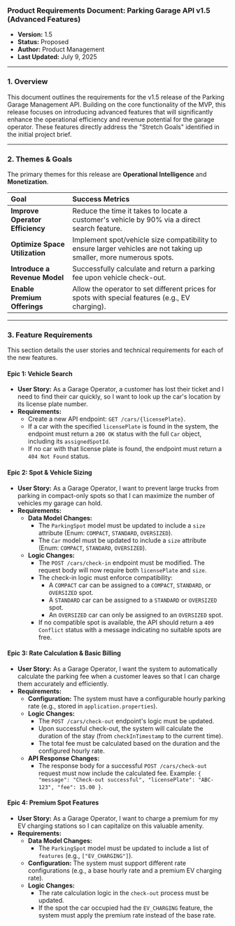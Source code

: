 
### **Product Requirements Document: Parking Garage API v1.5 (Advanced Features)**

* **Version:** 1.5
* **Status:** Proposed
* **Author:** Product Management
* **Last Updated:** July 9, 2025

---

### **1. Overview**

This document outlines the requirements for the v1.5 release of the Parking Garage Management API. Building on the core functionality of the MVP, this release focuses on introducing advanced features that will significantly enhance the operational efficiency and revenue potential for the garage operator. These features directly address the "Stretch Goals" identified in the initial project brief.

---

### **2. Themes & Goals**

The primary themes for this release are **Operational Intelligence** and **Monetization**.

| Goal                      | Success Metrics                                                                                        |
| :------------------------ | :----------------------------------------------------------------------------------------------------- |
| **Improve Operator Efficiency** | Reduce the time it takes to locate a customer's vehicle by 90% via a direct search feature.             |
| **Optimize Space Utilization** | Implement spot/vehicle size compatibility to ensure larger vehicles are not taking up smaller, more numerous spots. |
| **Introduce a Revenue Model** | Successfully calculate and return a parking fee upon vehicle check-out.                               |
| **Enable Premium Offerings** | Allow the operator to set different prices for spots with special features (e.g., EV charging).        |

---

### **3. Feature Requirements**

This section details the user stories and technical requirements for each of the new features.

#### **Epic 1: Vehicle Search**

* **User Story:** As a Garage Operator, a customer has lost their ticket and I need to find their car quickly, so I want to look up the car's location by its license plate number.
* **Requirements:**
    * Create a new API endpoint: `GET /cars/{licensePlate}`.
    * If a car with the specified `licensePlate` is found in the system, the endpoint must return a `200 OK` status with the full `Car` object, including its `assignedSpotId`.
    * If no car with that license plate is found, the endpoint must return a `404 Not Found` status.

#### **Epic 2: Spot & Vehicle Sizing**

* **User Story:** As a Garage Operator, I want to prevent large trucks from parking in compact-only spots so that I can maximize the number of vehicles my garage can hold.
* **Requirements:**
    * **Data Model Changes:**
        * The `ParkingSpot` model must be updated to include a `size` attribute (Enum: `COMPACT`, `STANDARD`, `OVERSIZED`).
        * The `Car` model must be updated to include a `size` attribute (Enum: `COMPACT`, `STANDARD`, `OVERSIZED`).
    * **Logic Changes:**
        * The `POST /cars/check-in` endpoint must be modified. The request body will now require both `licensePlate` and `size`.
        * The check-in logic must enforce compatibility:
            * A `COMPACT` car can be assigned to a `COMPACT`, `STANDARD`, or `OVERSIZED` spot.
            * A `STANDARD` car can be assigned to a `STANDARD` or `OVERSIZED` spot.
            * An `OVERSIZED` car can only be assigned to an `OVERSIZED` spot.
        * If no compatible spot is available, the API should return a `409 Conflict` status with a message indicating no suitable spots are free.

#### **Epic 3: Rate Calculation & Basic Billing**

* **User Story:** As a Garage Operator, I want the system to automatically calculate the parking fee when a customer leaves so that I can charge them accurately and efficiently.
* **Requirements:**
    * **Configuration:** The system must have a configurable hourly parking rate (e.g., stored in `application.properties`).
    * **Logic Changes:**
        * The `POST /cars/check-out` endpoint's logic must be updated.
        * Upon successful check-out, the system will calculate the duration of the stay (from `checkInTimestamp` to the current time).
        * The total fee must be calculated based on the duration and the configured hourly rate.
    * **API Response Changes:**
        * The response body for a successful `POST /cars/check-out` request must now include the calculated fee. Example: `{ "message": "Check-out successful", "licensePlate": "ABC-123", "fee": 15.00 }`.

#### **Epic 4: Premium Spot Features**

* **User Story:** As a Garage Operator, I want to charge a premium for my EV charging stations so I can capitalize on this valuable amenity.
* **Requirements:**
    * **Data Model Changes:**
        * The `ParkingSpot` model must be updated to include a list of `features` (e.g., `["EV_CHARGING"]`).
    * **Configuration:** The system must support different rate configurations (e.g., a base hourly rate and a premium EV charging rate).
    * **Logic Changes:**
        * The rate calculation logic in the `check-out` process must be updated.
        * If the spot the car occupied had the `EV_CHARGING` feature, the system must apply the premium rate instead of the base rate.
```